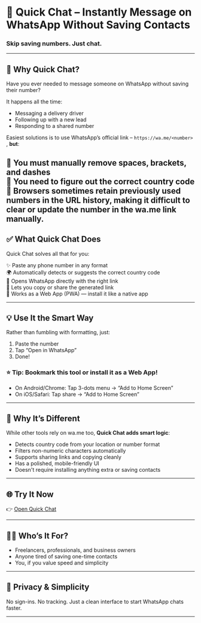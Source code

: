 # 💬 Quick Chat – Instantly Message on WhatsApp Without Saving Contacts

### Skip saving numbers. Just chat.

---

## 🚀 Why Quick Chat?

Have you ever needed to message someone on WhatsApp without saving their number?

It happens all the time:

- Messaging a delivery driver
- Following up with a new lead
- Responding to a shared number

Easiest solutions is to use WhatsApp’s official link – `https://wa.me/<number>` , **but**:

🔸 You must **manually remove spaces, brackets, and dashes**  
🔸 You need to **figure out the correct country code**  
🔸 Browsers sometimes retain previously used numbers in the URL history, making it difficult to clear or update the number in the wa.me link manually.
---

## ✅ What Quick Chat Does

Quick Chat solves all that for you:

✨ Paste any phone number in any format  
🌍 Automatically detects or suggests the correct country code  
📱 Opens WhatsApp directly with the right link  
🔗 Lets you copy or share the generated link  
📲 Works as a Web App (PWA) — install it like a native app

---

## 💡 Use It the Smart Way

Rather than fumbling with formatting, just:

1. Paste the number
2. Tap “Open in WhatsApp”
3. Done!

### ⭐ Tip: Bookmark this tool or install it as a Web App!

- On Android/Chrome: Tap 3-dots menu → “Add to Home Screen”
- On iOS/Safari: Tap share → “Add to Home Screen”

---

## 🌟 Why It’s Different

While other tools rely on wa.me too, **Quick Chat adds smart logic**:

- Detects country code from your location or number format  
- Filters non-numeric characters automatically  
- Supports sharing links and copying cleanly  
- Has a polished, mobile-friendly UI  
- Doesn't require installing anything extra or saving contacts

---

## 🌐 Try It Now

👉 [Open Quick Chat](https://quickchat-wa.github.io)

---

## 🙋‍♂️ Who’s It For?

- Freelancers, professionals, and business owners  
- Anyone tired of saving one-time contacts  
- You, if you value speed and simplicity

---

## 🧼 Privacy & Simplicity

No sign-ins. No tracking. Just a clean interface to start WhatsApp chats faster.

---


